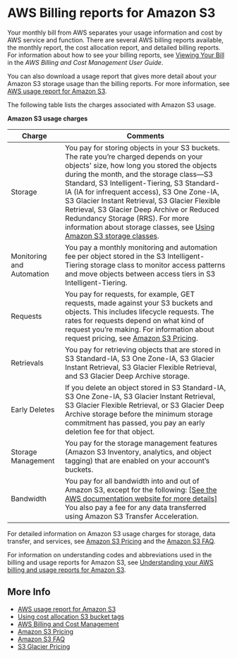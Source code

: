 # AWS Billing reports for Amazon S3<a name="aws-billing-reports"></a>

Your monthly bill from AWS separates your usage information and cost by AWS service and function\. There are several AWS billing reports available, the monthly report, the cost allocation report, and detailed billing reports\. For information about how to see your billing reports, see [Viewing Your Bill](https://docs.aws.amazon.com/awsaccountbilling/latest/aboutv2/getting-viewing-bill.html) in the *AWS Billing and Cost Management User Guide*\.

You can also download a usage report that gives more detail about your Amazon S3 storage usage than the billing reports\. For more information, see [AWS usage report for Amazon S3](aws-usage-report.md)\.

The following table lists the charges associated with Amazon S3 usage\. 


**Amazon S3 usage charges**  

| Charge | Comments | 
| --- | --- | 
|  Storage  |  You pay for storing objects in your S3 buckets\. The rate you’re charged depends on your objects' size, how long you stored the objects during the month, and the storage class—S3 Standard, S3 Intelligent\-Tiering, S3 Standard\-IA \(IA for infrequent access\), S3 One Zone\-IA, S3 Glacier Instant Retrieval, S3 Glacier Flexible Retrieval, S3 Glacier Deep Archive or Reduced Redundancy Storage \(RRS\)\. For more information about storage classes, see [Using Amazon S3 storage classes](storage-class-intro.md)\.  | 
| Monitoring and Automation | You pay a monthly monitoring and automation fee per object stored in the S3 Intelligent\-Tiering storage class to monitor access patterns and move objects between access tiers in S3 Intelligent\-Tiering\. | 
|  Requests  |  You pay for requests, for example, GET requests, made against your S3 buckets and objects\. This includes lifecycle requests\. The rates for requests depend on what kind of request you’re making\. For information about request pricing, see [Amazon S3 Pricing](https://aws.amazon.com/s3/pricing/)\.  | 
|  Retrievals  |  You pay for retrieving objects that are stored in S3 Standard\-IA, S3 One Zone\-IA, S3 Glacier Instant Retrieval, S3 Glacier Flexible Retrieval, and S3 Glacier Deep Archive storage\.  | 
|  Early Deletes  |  If you delete an object stored in S3 Standard\-IA, S3 One Zone\-IA, S3 Glacier Instant Retrieval, S3 Glacier Flexible Retrieval, or S3 Glacier Deep Archive storage before the minimum storage commitment has passed, you pay an early deletion fee for that object\.  | 
|  Storage Management  |  You pay for the storage management features \(Amazon S3 Inventory, analytics, and object tagging\) that are enabled on your account’s buckets\.  | 
|  Bandwidth  |  You pay for all bandwidth into and out of Amazon S3, except for the following: [\[See the AWS documentation website for more details\]](http://docs.aws.amazon.com/AmazonS3/latest/userguide/aws-billing-reports.html) You also pay a fee for any data transferred using Amazon S3 Transfer Acceleration\.   | 

For detailed information on Amazon S3 usage charges for storage, data transfer, and services, see [Amazon S3 Pricing](https://aws.amazon.com/s3/pricing/) and the [Amazon S3 FAQ](https://aws.amazon.com/s3/faqs/#billing)\.

For information on understanding codes and abbreviations used in the billing and usage reports for Amazon S3, see [Understanding your AWS billing and usage reports for Amazon S3](aws-usage-report-understand.md)\.

## More Info<a name="aws-billing-reports-more-info"></a>
+ [AWS usage report for Amazon S3](aws-usage-report.md)
+ [Using cost allocation S3 bucket tags](CostAllocTagging.md)
+ [AWS Billing and Cost Management](https://docs.aws.amazon.com/awsaccountbilling/latest/aboutv2/billing-what-is.html)
+ [Amazon S3 Pricing](https://aws.amazon.com/s3/pricing/)
+ [Amazon S3 FAQ](https://aws.amazon.com/s3/faqs/#billing)
+ [S3 Glacier Pricing](https://aws.amazon.com/glacier/pricing/)